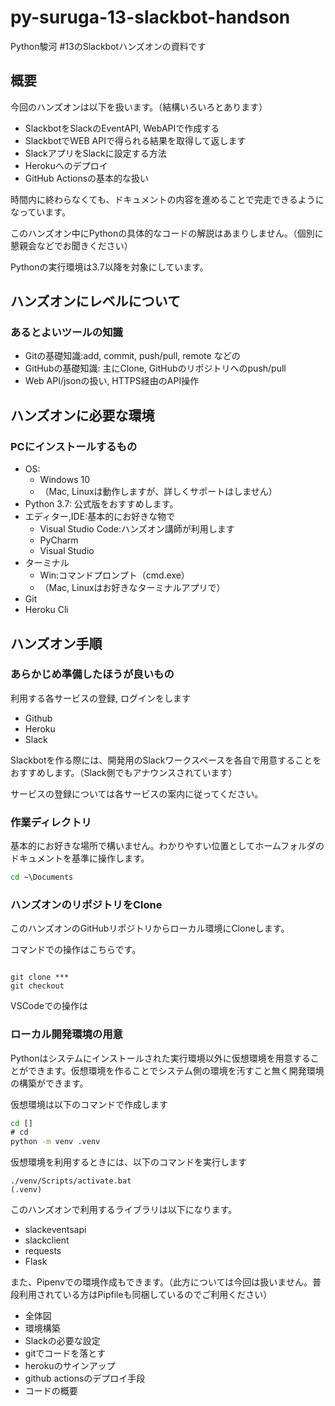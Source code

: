 # py-suruga-13-slackbot-handson

Python駿河 #13のSlackbotハンズオンの資料です

## 概要

今回のハンズオンは以下を扱います。（結構いろいろとあります）

- SlackbotをSlackのEventAPI, WebAPIで作成する
- SlackbotでWEB APIで得られる結果を取得して返します
- SlackアプリをSlackに設定する方法
- Herokuへのデプロイ
- GitHub Actionsの基本的な扱い

時間内に終わらなくても、ドキュメントの内容を進めることで完走できるようになっています。

このハンズオン中にPythonの具体的なコードの解説はあまりしません。（個別に懇親会などでお聞きください）

Pythonの実行環境は3.7以降を対象にしています。

## ハンズオンにレベルについて

### あるとよいツールの知識

- Gitの基礎知識:add, commit, push/pull, remote などの
- GitHubの基礎知識: 主にClone, GitHubのリポジトリへのpush/pull
- Web API/jsonの扱い, HTTPS経由のAPI操作

## ハンズオンに必要な環境

### PCにインストールするもの

- OS:
  - Windows 10
  - （Mac, Linuxは動作しますが、詳しくサポートはしません）
- Python 3.7: 公式版をおすすめします。
- エディター,IDE:基本的にお好きな物で
  - Visual Studio Code:ハンズオン講師が利用します
  - PyCharm
  - Visual Studio
- ターミナル
  - Win:コマンドプロンプト（cmd.exe）
  - （Mac, Linuxはお好きなターミナルアプリで）
- Git
- Heroku Cli


### 

## ハンズオン手順

### あらかじめ準備したほうが良いもの

利用する各サービスの登録, ログインをします

- Github
- Heroku
- Slack

Slackbotを作る際には、開発用のSlackワークスペースを各自で用意することをおすすめします。（Slack側でもアナウンスされています）

サービスの登録については各サービスの案内に従ってください。

### 作業ディレクトリ

基本的にお好きな場所で構いません。わかりやすい位置としてホームフォルダのドキュメントを基準に操作します。

```cmd
cd ~\Documents
```

### ハンズオンのリポジトリをClone

このハンズオンのGitHubリポジトリからローカル環境にCloneします。

コマンドでの操作はこちらです。

```

git clone ***
git checkout 
```

VSCodeでの操作は


### ローカル開発環境の用意

Pythonはシステムにインストールされた実行環境以外に仮想環境を用意することができます。仮想環境を作ることでシステム側の環境を汚すこと無く開発環境の構築ができます。

仮想環境は以下のコマンドで作成します

```cmd
cd []
# cd 
python -m venv .venv
```

仮想環境を利用するときには、以下のコマンドを実行します

```
./venv/Scripts/activate.bat
(.venv) 
```


このハンズオンで利用するライブラリは以下になります。

- slackeventsapi
- slackclient
- requests
- Flask

また、Pipenvでの環境作成もできます。（此方については今回は扱いません。普段利用されている方はPipfileも同梱しているのでご利用ください）

- 全体図
- 環境構築
- Slackの必要な設定
- gitでコードを落とす
- herokuのサインアップ
- github actionsのデプロイ手段
- コードの概要
